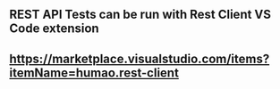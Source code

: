 ## REST API Tests can be run with Rest Client VS Code extension

## https://marketplace.visualstudio.com/items?itemName=humao.rest-client